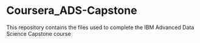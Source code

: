 # Coursera_ADS-Capstone
This repository contains the files used to complete the IBM Advanced Data Science Capstone course
